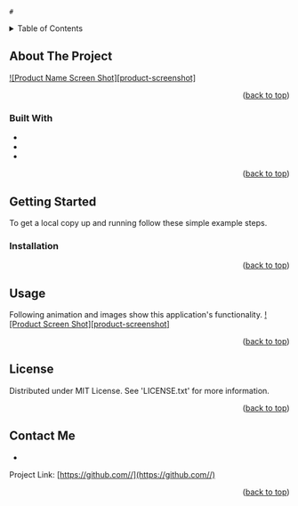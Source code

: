 
    #
<details>
  <summary>Table of Contents</summary>
  <ol>
    <li>
      <a href="#about-the-project">About The Project</a>
      <ul>
        <li><a href="#built-with">Built With</a></li>
      </ul>
    </li>
    <li>
      <a href="#getting-started">Getting Started</a>
      <ul>
        <li><a href="#installation">Installation</a></li>
      </ul>
    </li>
    <li><a href="#usage">Usage</a></li>
    <li><a href="#license">License</a></li>
    <li><a href="#contact">Contact</a></li>
  </ol>
</details>



<!-- ABOUT THE PROJECT -->
## About The Project

[![Product Name Screen Shot][product-screenshot]](./assets/screenshot/product.png)



<p align="right">(<a href="#top">back to top</a>)</p>



### Built With

* 
* 
* 

<p align="right">(<a href="#top">back to top</a>)</p>

## Getting Started
To get a local copy up and running follow these simple example steps.

  
### Installation



<p align="right">(<a href="#top">back to top</a>)</p>

## Usage


Following animation and images show this application's functionality.
[![Product Screen Shot][product-screenshot]](./assets/screenshot/product.gif)


<p align="right">(<a href="#top">back to top</a>)</p>



## License

Distributed under MIT License. See 'LICENSE.txt' for more information.

<p align="right">(<a href="#top">back to top</a>)</p>



## Contact Me

 - 

Project Link: [https://github.com//](https://github.com//)

<p align="right">(<a href="#top">back to top</a>)</p>
